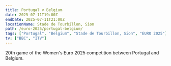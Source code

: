 ```yaml
---
title: Portugal v Belgium
date: 2025-07-11T19:00Z
endDate: 2025-07-11T21:00Z
locationName: Stade de Tourbillon, Sion
path: /euro-2025/portugal-belgium/
tags: ["Portugal", "Belgium", "Stade de Tourbillon, Sion", "EURO 2025"]
tv: ["BBC", "ITV"]
---
```

20th game of the Women's Euro 2025 competition between Portugal and Belgium. 